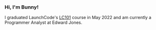 ### Hi, I'm Bunny!

<!--
**bunny-mack/bunny-mack** is a ✨ _special_ ✨ repository because its `README.md` (this file) appears on your GitHub profile.

Here are some ideas to get you started:

- 🔭 I’m currently working on ...
- 🌱 I’m currently learning ...
- 👯 I’m looking to collaborate on ...
- 🤔 I’m looking for help with ...
- 💬 Ask me about ...
- 📫 How to reach me: ...
- 😄 Pronouns: ...
- ⚡ Fun fact: ...
-->
I graduated LaunchCode's [LC101](https://www.launchcode.org/lc101) course in May 2022 and am currently a Programmer Analyst at Edward Jones.
